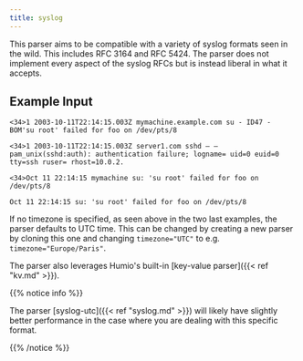 ```yaml
---
title: syslog
---
```


This parser aims to be compatible with a variety of syslog formats seen in the wild. This includes RFC 3164 and RFC 5424. The parser does not implement every aspect of the syslog RFCs but is instead liberal in what it accepts.


## Example Input

```
<34>1 2003-10-11T22:14:15.003Z mymachine.example.com su - ID47 - BOM'su root' failed for foo on /dev/pts/8
```

```
<34>1 2003-10-11T22:14:15.003Z server1.com sshd – – pam_unix(sshd:auth): authentication failure; logname= uid=0 euid=0 tty=ssh ruser= rhost=10.0.2.
```

```
<34>Oct 11 22:14:15 mymachine su: 'su root' failed for foo on /dev/pts/8
```

```
Oct 11 22:14:15 su: 'su root' failed for foo on /dev/pts/8
```


If no timezone is specified, as seen above in the two last examples, the parser defaults to UTC time. This can be changed by creating a new parser by cloning this one and changing `timezone="UTC"` to e.g. `timezone="Europe/Paris"`.

The parser also leverages Humio's built-in [key-value parser]({{< ref "kv.md" >}}).

{{% notice info %}}

The parser [syslog-utc]({{< ref "syslog.md" >}}) will likely have slightly better performance in the case where you are dealing with this specific format.

{{% /notice %}}